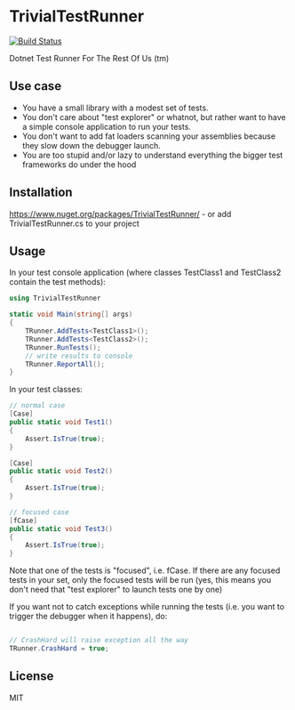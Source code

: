 # TrivialTestRunner

[![Build Status](https://dev.azure.com/ville0567/ville/_apis/build/status/vivainio.TrivialTestRunner?branchName=master)](https://dev.azure.com/ville0567/ville/_build/latest?definitionId=6&branchName=master)

Dotnet Test Runner For The Rest Of Us (tm)

## Use case

- You have a small library with a modest set of tests.
- You don't care about "test explorer" or whatnot, but rather want to have a simple console application to run your tests.
- You don't want to add fat loaders scanning your assemblies because they slow down the debugger launch.
- You are too stupid and/or lazy to understand everything the bigger test frameworks do under the hood

## Installation

https://www.nuget.org/packages/TrivialTestRunner/ - or add TrivialTestRunner.cs to your project

## Usage

In your test console application (where classes TestClass1 and TestClass2 contain the test methods):

```csharp
using TrivialTestRunner

static void Main(string[] args)
{
    TRunner.AddTests<TestClass1>();
    TRunner.AddTests<TestClass2>();
    TRunner.RunTests();
    // write results to console
    TRunner.ReportAll();
}
```

In your test classes:

```csharp
// normal case
[Case]
public static void Test1()
{
    Assert.IsTrue(true);
}

[Case]
public static void Test2()
{
    Assert.IsTrue(true);
}

// focused case
[fCase]
public static void Test3()
{
    Assert.IsTrue(true);
}

```

Note that one of the tests is "focused", i.e. fCase. If there are any focused tests in your set, only the focused tests will be run (yes, this means you don't need that "test explorer" to launch tests one by one)

If you want not to catch exceptions while running the tests (i.e. you want to trigger the debugger when it happens), do:

```csharp

// CrashHard will raise exception all the way
TRunner.CrashHard = true;
```

## License

MIT
